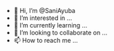 - 👋 Hi, I’m @SaniAyuba
- 👀 I’m interested in ...
- 🌱 I’m currently learning ...
- 💞️ I’m looking to collaborate on ...
- 📫 How to reach me ...

<!---
SaniAyuba/SaniAyuba is a ✨ special ✨ repository because its `README.md` (this file) appears on your GitHub profile.
You can click the Preview link to take a look at your changes.
--->
